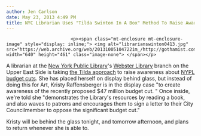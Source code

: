 ```yaml
---
author: Jen Carlson
date: May 23, 2013 4:49 PM
title: NYC Librarian Uses "Tilda Swinton In A Box" Method To Raise Awareness
---
```



                            
                            
                            
                            <p><span class="mt-enclosure mt-enclosure-image" style="display: inline;"> <img alt="librarianswinton0413.jpg" src="https://web.archive.org/web/20131005104722im_/http://gothamist.com/attachments/arts_jen/librarianswinton0413.jpg" width="640" height="461" class="image-none"> </span></p>

<p>A librarian at the <a href="https://web.archive.org/web/20131005104722/http://gothamist.com/tags/nypl">New York Public Library</a>&apos;s <a href="https://web.archive.org/web/20131005104722/http://www.nypl.org/locations/webster">Webster Library</a> branch on the Upper East Side is taking <a href="https://web.archive.org/web/20131005104722/http://gothamist.com/2013/03/23/photos_tilda_swinton_is_sleeping_in.php">the Tilda approach</a> to raise awareness about <a href="https://web.archive.org/web/20131005104722/http://www.nypl.org/speakout">NYPL budget cuts</a>. She has placed herself on display behind glass, but instead of doing this for Art, Kristy Raffensberger is in the display case &quot;to create awareness of the recently proposed $47 million budget cut. &quot; Once inside, we&apos;re told she &quot;demonstrates the Library&apos;s resources by reading a book, and also waves to patrons and encourages them to sign a letter to their City Councilmember to oppose the significant budget cut.&quot;</p>

<p>Kristy will be behind the glass tonight, and tomorrow afternoon, and plans to return whenever she is able to.</p>
                            
                            
                            